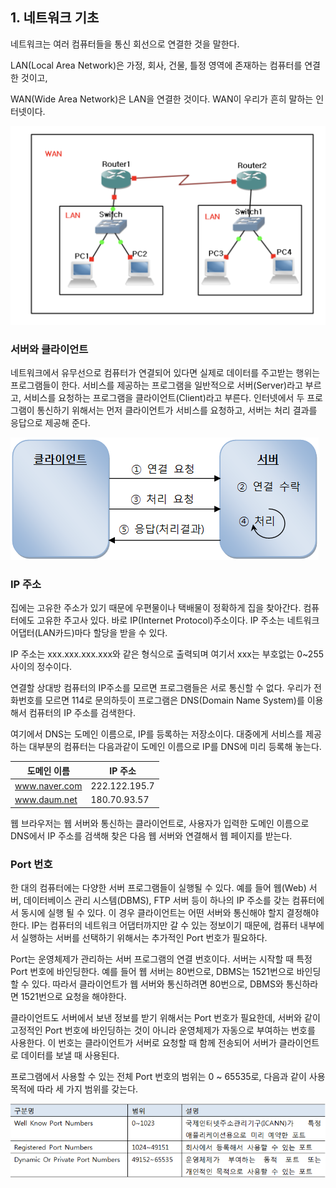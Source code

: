 ## 1. 네트워크 기초

네트워크는 여러 컴퓨터들을 통신 회선으로 연결한 것을 말한다.

LAN(Local Area Network)은 가정, 회사, 건물, 틀정 영역에 존재하는 컴퓨터를 연결한 것이고,

WAN(Wide Area Network)은 LAN을 연결한 것이다. WAN이 우리가 흔히 말하는 인터넷이다.

![](../images/img0.png)



### 서버와 클라이언트

네트워크에서 유무선으로 컴퓨터가 연결되어 있다면 실제로 데이터를 주고받는 행위는 프로그램들이 한다.
서비스를 제공하는 프로그램을 일반적으로 서버(Server)라고 부르고, 서비스를 요청하는 프로그램을 클라이언트(Client)라고 부른다.
인터넷에서 두 프로그램이 통신하기 위해서는 먼저 클라이언트가 서비스를 요청하고, 서버는 처리 결과를 응답으로 제공해 준다.

![](../images/img1.png)



### IP 주소

집에는 고유한 주소가 있기 때문에 우편물이나 택배물이 정확하게 집을 찾아간다.
컴퓨터에도 고유한 주고사 있다. 바로 IP(Internet Protocol)주소이다. IP 주소는 네트워크 어댑터(LAN카드)마다 할당을 받을 수 있다.

IP 주소는 xxx.xxx.xxx.xxx와 같은 형식으로 출력되며 여기서 xxx는 부호없는 0~255 사이의 정수이다.

연결할 상대방 컴퓨터의 IP주소를 모르면 프로그램들은 서로 통신할 수 없다.
우리가 전화번호를 모르면 114로 문의하듯이 프로그램은 DNS(Domain Name System)를 이용해서 컴퓨터의 IP 주소를 검색한다.

여기에서 DNS는 도메인 이름으로, IP를 등록하는 저장소이다. 대중에게 서비스를 제공하는 대부분의 컴퓨터는 다음과같이 도메인 이름으로 IP를 DNS에 미리 등록해 놓는다.

| 도메인 이름 | IP 주소 |
| ------ | --- |
| www.naver.com | 222.122.195.7 |
| www.daum.net | 180.70.93.57 |

웹 브라우저는 웹 서버와 통신하는 클라이언트로, 사용자가 입력한 도메인 이름으로 DNS에서 IP 주소를 검색해 찾은 다음 웹 서버와 연결해서 웹 페이지를 받는다.



### Port 번호

한 대의 컴퓨터에는 다양한 서버 프로그램들이 실행될 수 있다.
예를 들어 웹(Web) 서버, 데이터베이스 관리 시스템(DBMS), FTP 서버 등이 하나의 IP 주소를 갖는 컴퓨터에서 동시에 실행 될 수 있다.
이 경우 클라이언트는 어떤 서버와 통신해야 할지 결정해야 한다. IP는 컴퓨터의 네트워크 어댑터까지만 갈 수 있는 정보이기 때문에, 컴퓨터 내부에서 실행하는 서버를 선택하기 위해서는 추가적인 Port 번호가 필요하다.

Port는 운영체제가 관리하는 서버 프로그램의 연결 번호이다. 서버는 시작할 때 특정 Port 번호에 바인딩한다. 예를 들어 웹 서버는 80번으로,
DBMS는 1521번으로 바인딩할 수 있다. 따라서 클라이언트가 웹 서버와 통신하려면 80번으로, DBMS와 통신하라면 1521번으로 요청을 해야한다.

클라이언트도 서버에서 보낸 정보를 받기 위해서는 Port 번호가 필요한데, 서버와 같이 고정적인 Port 번호에 바인딩하는 것이 아니라 운영체제가 자동으로 부여하는 번호를 사용한다. 이 번호는 클라이언트가 서버로 요청할 때 함께 전송되어 서버가 클라이언트로 데이터를 보낼 때 사용된다.

프로그램에서 사용할 수 있는 전체 Port 번호의 범위는 0 ~ 65535로, 다음과 같이 사용 목적에 따라 세 가지 범위를 갖는다.

![](../images/img2.png)